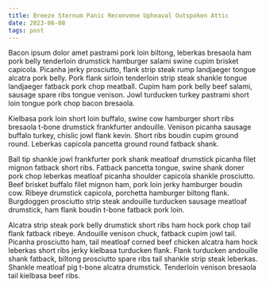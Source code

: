 ```yaml
---
title: Breeze Sternum Panic Reconvene Upheaval Outspoken Attic
date: 2023-06-08
tags: post
---
```


Bacon ipsum dolor amet pastrami pork loin biltong, leberkas bresaola ham pork belly tenderloin drumstick hamburger salami swine cupim brisket capicola.  Picanha jerky prosciutto, flank strip steak rump landjaeger tongue alcatra pork belly.  Pork flank sirloin tenderloin strip steak shankle tongue landjaeger fatback pork chop meatball.  Cupim ham pork belly beef salami, sausage spare ribs tongue venison.  Jowl turducken turkey pastrami short loin tongue pork chop bacon bresaola.

Kielbasa pork loin short loin buffalo, swine cow hamburger short ribs bresaola t-bone drumstick frankfurter andouille.  Venison picanha sausage buffalo turkey, chislic jowl flank kevin.  Short ribs boudin cupim ground round.  Leberkas capicola pancetta ground round fatback shank.

Ball tip shankle jowl frankfurter pork shank meatloaf drumstick picanha filet mignon fatback short ribs.  Fatback pancetta tongue, swine shank doner pork chop leberkas meatloaf picanha shoulder capicola shankle prosciutto.  Beef brisket buffalo filet mignon ham, pork loin jerky hamburger boudin cow.  Ribeye drumstick capicola, porchetta hamburger biltong flank.  Burgdoggen prosciutto strip steak andouille turducken sausage meatloaf drumstick, ham flank boudin t-bone fatback pork loin.

Alcatra strip steak pork belly drumstick short ribs ham hock pork chop tail flank fatback ribeye.  Andouille venison chuck, fatback cupim jowl tail.  Picanha prosciutto ham, tail meatloaf corned beef chicken alcatra ham hock leberkas short ribs jerky kielbasa turducken flank.  Flank turducken andouille shank fatback, biltong prosciutto spare ribs tail shankle strip steak leberkas.  Shankle meatloaf pig t-bone alcatra drumstick.  Tenderloin venison bresaola tail kielbasa beef ribs.